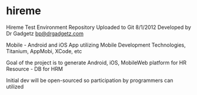 hireme
======

Hireme Test Environment Repository
Uploaded to Git 8/1/2012
Developed by Dr Gadgetz
bp@drgadgetz.com

Mobile - Android and iOS App utilizing Mobile Development Technologies, Titanium, AppMobi, XCode, etc

Goal of the project is to generate Android, iOS, MobileWeb platform for HR Resource - DB for HRM

Initial dev will be open-sourced so participation by programmers can utilized

